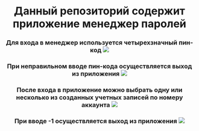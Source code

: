<h1 align="center">Данный репозиторий содержит приложение менеджер паролей</h1>

<h3 align="center">Для входа в менеджер используется четырехзначный пин-код
<img src="https://github.com/14rty/201_351_Shekhovtsov_DevSec_Exam/assets/90698517/cd47eee1-a74b-411d-bb07-43d75ad6abd2"/>
</h3>

<h3 align="center">При неправильном вводе пин-кода осуществляется выход из приложения
<img src="https://github.com/14rty/201_351_Shekhovtsov_DevSec_Exam/assets/90698517/65655a05-c15f-4178-9c93-b5d7cece63b4"/>
</h3>

<h3 align="center">После входа в приложение можно выбрать одну или несколько из созданных учетных записей по номеру аккаунта
<img src="https://github.com/14rty/201_351_Shekhovtsov_DevSec_Exam/assets/90698517/1793137f-0f1c-4a6c-a541-6845efa6071a"/>
</h3>

<h3 align="center">При вводе -1 осуществляется выход из приложения
<img src="https://github.com/14rty/201_351_Shekhovtsov_DevSec_Exam/assets/90698517/88cdfc10-e6a5-4797-8771-c8495e29513b"/>
</h3>
